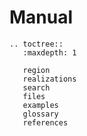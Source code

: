 # Manual


```{eval-rst}
.. toctree::
   :maxdepth: 1

   region
   realizations
   search
   files
   examples
   glossary
   references

```

